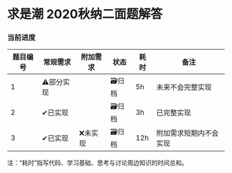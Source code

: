 # 求是潮 2020秋纳二面题解答


### 当前进度

| 题目编号 | 常规需求 | 附加需求 | 状态 | 耗时 | 备注 |
| --- | --- | --- | --- | --- | --- |
| 1 | ⚠部分实现 |  | 🗃️归档 | 5h | 未来不会完整实现 |
| 2 | ✔已实现 |  | 🗃️归档 | 3h | 已完整实现 |
| 3 | ✔已实现 | ❌未实现 | 🗃️归档 | 12h | 附加需求短期内不会实现 |

注：“耗时”指写代码、学习基础、思考与讨论周边知识的时间总和。

